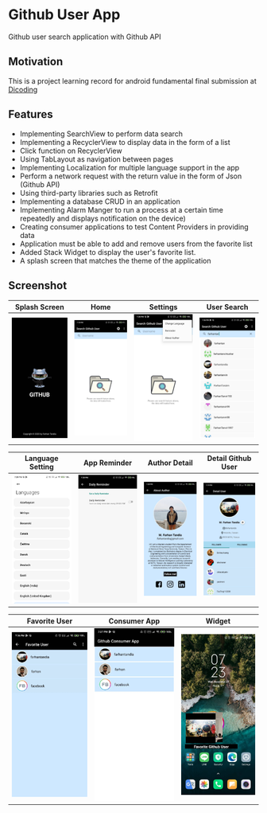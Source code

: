 # Github User App
 Github user search application with Github API 

## Motivation
This is a project learning record for android fundamental final submission at [Dicoding](https://www.dicoding.com/academies/14)

## Features
- Implementing SearchView to perform data search
- Implementing a RecyclerView to display data in the form of a list
- Click function on RecyclerView
- Using TabLayout as navigation between pages
- Implementing Localization for multiple language support in the app
- Perform a network request with the return value in the form of Json (Github API)
- Using third-party libraries such as Retrofit
- Implementing a database CRUD in an application
- Implementing Alarm Manger to run a process at a certain time repeatedly and displays notification on the device)
- Creating consumer applications to test Content Providers in providing data
- Application must be able to add  and remove  users from the favorite list
- Added Stack Widget to display the user's favorite list.
- A splash screen that matches the theme of the application

## Screenshot
Splash Screen              | Home                       | Settings                  | User Search             | 
:-------------------------:|:-------------------------:|:-------------------------:|:-------------------------:
<img src="https://github.com/farhantandia/Github-User-App/blob/main/screenshot/9.jpg" width="250"/>|<img src="https://github.com/farhantandia/Github-User-App/blob/main/screenshot/1.jpg" width="250"/>|<img src="https://github.com/farhantandia/Github-User-App/blob/main/screenshot/2.jpg" width="250"/>|<img src="https://github.com/farhantandia/Github-User-App/blob/main/screenshot/10.jpg" width="250"/>

Language Setting           | App Reminder              | Author Detail             | Detail Github User       | 
:-------------------------:|:-------------------------:|:-------------------------:|:-------------------------:
<img src="https://github.com/farhantandia/Github-User-App/blob/main/screenshot/3.jpg" width="250"/>|<img src="https://github.com/farhantandia/Github-User-App/blob/main/screenshot/4.jpg" width="250"/>|<img src="https://github.com/farhantandia/Github-User-App/blob/main/screenshot/5.jpg" width="250"/>|<img src="https://github.com/farhantandia/Github-User-App/blob/main/screenshot/11.jpg" width="250"/>

Favorite User              | Consumer App              | Widget                   |
:-------------------------:|:-------------------------:|:-------------------------:
<img src="https://github.com/farhantandia/Github-User-App/blob/main/screenshot/6.jpg" width="250"/>|<img src="https://github.com/farhantandia/Github-User-App/blob/main/screenshot/7.jpg" width="250"/>|<img src="https://github.com/farhantandia/Github-User-App/blob/main/screenshot/8.jpg" width="250"/>
